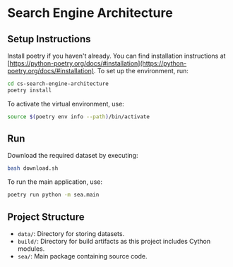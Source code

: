 # Search Engine Architecture

## Setup Instructions
Install poetry if you haven't already. You can find installation instructions at [https://python-poetry.org/docs/#installation](https://python-poetry.org/docs/#installation).
To set up the environment, run:
```bash
cd cs-search-engine-architecture
poetry install
```
To activate the virtual environment, use:
```bash
source $(poetry env info --path)/bin/activate
```

## Run
Download the required dataset by executing:
```bash
bash download.sh
```

To run the main application, use:
```bash
poetry run python -m sea.main
```

## Project Structure
- `data/`: Directory for storing datasets.
- `build/`: Directory for build artifacts as this project includes Cython modules.
- `sea/`: Main package containing source code.